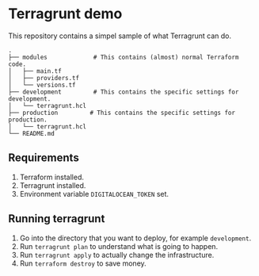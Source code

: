 # Terragrunt demo

This repository contains a simpel sample of what Terragrunt can do.

```
.
├── modules             # This contains (almost) normal Terraform code.
│   ├── main.tf
│   ├── providers.tf
│   └── versions.tf
├── development         # This contains the specific settings for development.
│   └── terragrunt.hcl
├── production         # This contains the specific settings for production.
│   └── terragrunt.hcl
└── README.md
```

## Requirements

1. Terraform installed.
2. Terragrunt installed.
3. Environment variable `DIGITALOCEAN_TOKEN` set.

## Running terragrunt

1. Go into the directory that you want to deploy, for example `development`.
2. Run `terragrunt plan` to understand what is going to happen.
3. Run `terragrunt apply` to actually change the infrastructure.
4. Run `terraform destroy` to save money.
